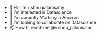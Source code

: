 - 👋 Hi, I’m vishnu palanisamy
- 👀 I’m interested in Datascience
- 🌱 I’m currently Working in Amazon
- 💞️ I’m looking to collaborate on Datascience
- 📫 How to reach me @vishnu_palanisami
